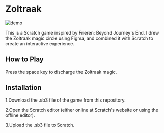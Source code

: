 # Zoltraak

![demo](./img/demo.gif)

This is a Scratch game inspired by Frieren: Beyond Journey's End. I drew the Zoltraak magic circle using Figma, and combined it with Scratch to create an interactive experience.

## How to Play

Press the space key to discharge the Zoltraak magic.

## Installation

1.Download the .sb3 file of the game from this repository.

2.Open the Scratch editor (either online at Scratch's website or using the offline editor).

3.Upload the .sb3 file to Scratch.